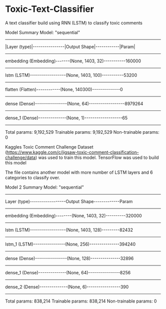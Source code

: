 # Toxic-Text-Classifier
A text classifier build using RNN (LSTM) to classify toxic comments  

Model Summary
Model: "sequential"
_________________________________________________________________
|Layer (type)|----------------|Output Shape|------------|Param|    
_________________________________________________________________
embedding (Embedding)-------(None, 1403, 32)-----------160000    
_________________________________________________________________
lstm (LSTM)------------------(None, 1403, 100)-----------53200     
_________________________________________________________________
flatten (Flatten)------------(None, 140300)--------------0         
_________________________________________________________________
dense (Dense)----------------(None, 64)------------------8979264   
_________________________________________________________________
dense_1 (Dense)--------------(None, 1)-------------------65        
_________________________________________________________________
Total params: 9,192,529
Trainable params: 9,192,529
Non-trainable params: 0

Kaggles Toxic Comment Challenge Dataset (https://www.kaggle.com/c/jigsaw-toxic-comment-classification-challenge/data) was used to train this model.
TensorFlow was used to build this model

The file contains another model with more number of LSTM layers and 6 categories to classify over.

Model 2 Summary
Model: "sequential"
_________________________________________________________________
Layer (type)------------------Output Shape-------------Param    
_________________________________________________________________
embedding (Embedding)--------(None, 1403, 32)----------320000    
_________________________________________________________________
lstm (LSTM)------------------(None, 1403, 128)---------82432     
_________________________________________________________________
lstm_1 (LSTM)----------------(None, 256)---------------394240    
_________________________________________________________________
dense (Dense)----------------(None, 128)---------------32896     
_________________________________________________________________
dense_1 (Dense)--------------(None, 64)----------------8256      
_________________________________________________________________
dense_2 (Dense)--------------(None, 6)-----------------390       
_________________________________________________________________
Total params: 838,214
Trainable params: 838,214
Non-trainable params: 0
